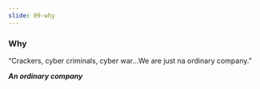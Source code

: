 ```yaml
---
slide: 09-why
---
```


### Why

“Crackers, cyber criminals, cyber war...We are just na ordinary company.”

***An ordinary company***